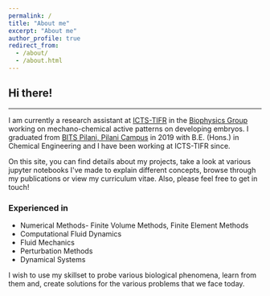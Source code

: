 ```yaml
---
permalink: /
title: "About me"
excerpt: "About me"
author_profile: true
redirect_from: 
  - /about/
  - /about.html
---
```

## Hi there!
---
I am currently a research assistant at [ICTS-TIFR](https://www.icts.res.in) in the [Biophysics Group](https://biophysics.icts.res.in/) working on mechano-chemical active patterns on developing embryos. I graduated from [BITS Pilani, Pilani Campus](https://www.bits-pilani.ac.in/Pilani/) in 2019 with B.E. (Hons.) in Chemical Engineering and I have been working at ICTS-TIFR since. 

On this site, you can find details about my projects, take a look at various jupyter notebooks I've made to explain different concepts, browse through my publications or view my curriculum vitae. Also, please feel free to get in touch!

### Experienced in
- Numerical Methods- Finite Volume Methods, Finite Element Methods
- Computational Fluid Dynamics
- Fluid Mechanics
- Perturbation Methods
- Dynamical Systems

I wish to use my skillset to probe various biological phenomena, learn from them and, create solutions for the various problems that we face today.
